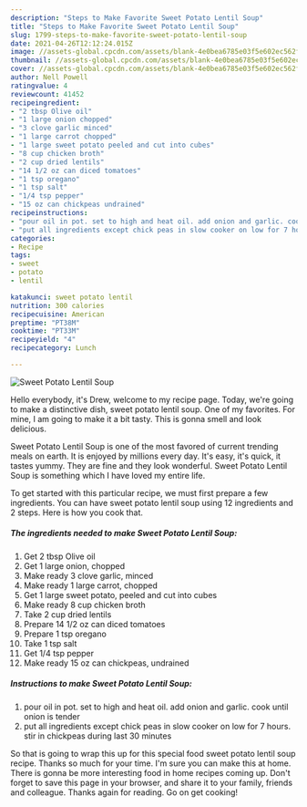 ```yaml
---
description: "Steps to Make Favorite Sweet Potato Lentil Soup"
title: "Steps to Make Favorite Sweet Potato Lentil Soup"
slug: 1799-steps-to-make-favorite-sweet-potato-lentil-soup
date: 2021-04-26T12:12:24.015Z
image: //assets-global.cpcdn.com/assets/blank-4e0bea6785e03f5e602ec562f230caae08da540cada707380b4fe1bbebba43da.png
thumbnail: //assets-global.cpcdn.com/assets/blank-4e0bea6785e03f5e602ec562f230caae08da540cada707380b4fe1bbebba43da.png
cover: //assets-global.cpcdn.com/assets/blank-4e0bea6785e03f5e602ec562f230caae08da540cada707380b4fe1bbebba43da.png
author: Nell Powell
ratingvalue: 4
reviewcount: 41452
recipeingredient:
- "2 tbsp Olive oil"
- "1 large onion chopped"
- "3 clove garlic minced"
- "1 large carrot chopped"
- "1 large sweet potato peeled and cut into cubes"
- "8 cup chicken broth"
- "2 cup dried lentils"
- "14 1/2 oz can diced tomatoes"
- "1 tsp oregano"
- "1 tsp salt"
- "1/4 tsp pepper"
- "15 oz can chickpeas undrained"
recipeinstructions:
- "pour oil in pot. set to high and heat oil. add onion and garlic. cook until onion is tender"
- "put all ingredients except chick peas in slow cooker on low for 7 hours. stir in chickpeas during last 30 minutes"
categories:
- Recipe
tags:
- sweet
- potato
- lentil

katakunci: sweet potato lentil 
nutrition: 300 calories
recipecuisine: American
preptime: "PT38M"
cooktime: "PT33M"
recipeyield: "4"
recipecategory: Lunch

---
```



![Sweet Potato Lentil Soup](//assets-global.cpcdn.com/assets/blank-4e0bea6785e03f5e602ec562f230caae08da540cada707380b4fe1bbebba43da.png)

Hello everybody, it's Drew, welcome to my recipe page. Today, we're going to make a distinctive dish, sweet potato lentil soup. One of my favorites. For mine, I am going to make it a bit tasty. This is gonna smell and look delicious.



Sweet Potato Lentil Soup is one of the most favored of current trending meals on earth. It is enjoyed by millions every day. It's easy, it's quick, it tastes yummy. They are fine and they look wonderful. Sweet Potato Lentil Soup is something which I have loved my entire life.


To get started with this particular recipe, we must first prepare a few ingredients. You can have sweet potato lentil soup using 12 ingredients and 2 steps. Here is how you cook that.

<!--inarticleads1-->

##### The ingredients needed to make Sweet Potato Lentil Soup:

1. Get 2 tbsp Olive oil
1. Get 1 large onion, chopped
1. Make ready 3 clove garlic, minced
1. Make ready 1 large carrot, chopped
1. Get 1 large sweet potato, peeled and cut into cubes
1. Make ready 8 cup chicken broth
1. Take 2 cup dried lentils
1. Prepare 14 1/2 oz can diced tomatoes
1. Prepare 1 tsp oregano
1. Take 1 tsp salt
1. Get 1/4 tsp pepper
1. Make ready 15 oz can chickpeas, undrained




<!--inarticleads2-->

##### Instructions to make Sweet Potato Lentil Soup:

1. pour oil in pot. set to high and heat oil. add onion and garlic. cook until onion is tender
1. put all ingredients except chick peas in slow cooker on low for 7 hours. stir in chickpeas during last 30 minutes




So that is going to wrap this up for this special food sweet potato lentil soup recipe. Thanks so much for your time. I'm sure you can make this at home. There is gonna be more interesting food in home recipes coming up. Don't forget to save this page in your browser, and share it to your family, friends and colleague. Thanks again for reading. Go on get cooking!
